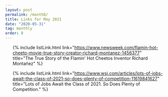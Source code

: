 ```yaml
---
layout: post
permalink: /month8/
title: Links for May 2021
date: "2020-05-31"
tag: monthly
order: 8
---
```

<ul>

  {% include listLink.html link="https://www.newsweek.com/flamin-hot-cheeto-movie-true-story-creator-richard-montanez-1456377" title="The True Story of the Flamin' Hot Cheetos Inventor Richard Montañez" %}

  {% include listLink.html link="https://www.wsj.com/articles/lots-of-jobs-await-the-class-of-2021-so-does-plenty-of-competition-11619841627" title="Lots of Jobs Await the Class of 2021. So Does Plenty of Competition." %}
</ul>